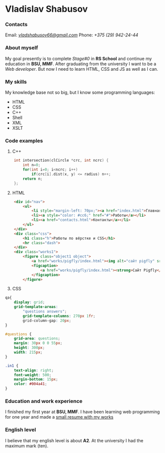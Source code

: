 # Vladislav Shabusov 

### Contacts
Email: *vladshabusov66@gmail.com*
Phone: *+375 (29) 942-24-44*

### About myself
My goal presently is to complete *Stage#0* in __RS School__ and continue my education in **BSU, MMF**.
After graduating from the university I want to be a _Web developer_.
But now I need to learn HTML, CSS and JS as well as I can.

### My skills
My knowledge base not so big, but I know some programming languages:
* HTML
* CSS
* C++
* Shell
* XML
* XSLT

### Code examples
1. C++
```c++
    int intersection(clCircle *crc, int ncrc) {
		int n=0;
		for(int i=0; i<ncrc; i++)
			if(crc[i].dist(x, y) <= radius) n++;
		return n;
	};
```
2. HTML
```html
    <div id="nav">
		<ul>
			<li style="margin-left: 70px;"><a href="index.html">Главная</a></li>
			<li><a style="color: #cc6;" href="#">Работы</a></li>
    		<li><a href="contacts.html">Контакты</a></li>
		</ul>
	</div>
	<div class="css">
		<h1 class="h">Работы по вёрстке и CSS</h1>
		<hr class="dash">
	</div>
	<div class="works1">
		<figure class="object1 object">
			<a href="works/pigfly/index.html"><img alt="сайт pigfly" src="images/pigfly.png"></a>
			<figcaption>
				<a href="works/pigfly/index.html"><strong>Сайт Pigfly</strong></a>
			</figcaption>
		</figure>
```
3. CSS
```css
qa{
	display: grid;
	grid-template-areas:
		"questions answers";
		grid-template-columns: 270px 1fr;
		grid-column-gap: 20px;
}

#questions {
	grid-area: questions;
	margin: 30px 0 0 55px;
	height: 300px;
	width: 215px;
}

.in1 {
	text-align: right;
	font-weight: 500;
	margin-bottom: 15px;
	color: #004a41;
}
```

### Education and work experience
I finished my first year at **BSU, MMF**. I have been learning web programming for one year and made a [small resume with my works](https://shabusovladislav.github.io/Resume/)

### English level
I believe that my english level is about **A2**. At the university I had the maximum mark (ten).
